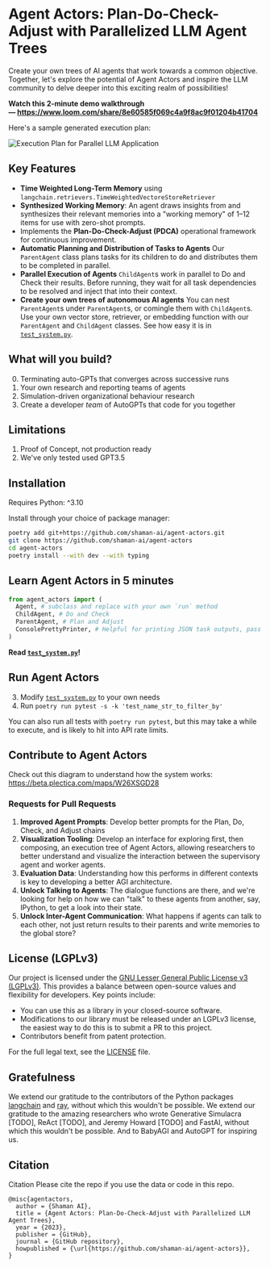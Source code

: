 # Agent Actors: Plan-Do-Check-Adjust with Parallelized LLM Agent Trees

Create your own trees of AI agents that work towards a common objective. Together, let's explore the potential of Agent Actors and inspire the LLM community to delve deeper into this exciting realm of possibilities!

**Watch this 2-minute demo walkthrough — https://www.loom.com/share/8e60585f069c4a9f8ac9f01204b41704**

Here's a sample generated execution plan:

![Execution Plan for Parallel LLM Application](https://user-images.githubusercontent.com/1880797/234443312-8a006245-25bc-47c0-b35b-2c623ed2e300.png)

## Key Features

* **Time Weighted Long-Term Memory** using `langchain.retrievers.TimeWeightedVectoreStoreRetriever`
* **Synthesized Working Memory**: An agent draws insights from and synthesizes their relevant memories into a "working memory" of 1–12 items for use with zero-shot prompts.
* Implements the **Plan-Do-Check-Adjust (PDCA)** operational framework for continuous improvement.
* **Automatic Planning and Distribution of Tasks to Agents** Our `ParentAgent` class plans tasks for its children to do and distributes them to be completed in parallel.
* **Parallel Execution of Agents** `ChildAgent`s work in parallel to Do and Check their results. Before running, they wait for all task dependencies to be resolved and inject that into their context.
* **Create your own trees of autonomous AI agents** You can nest `ParentAgent`s under `ParentAgent`s, or comingle them with `ChildAgent`s. Use your own vector store, retriever, or embedding function with our `ParentAgent` and `ChildAgent` classes. See how easy it is in [`test_system.py`](./agent_actors/test_system.py).

## What will you build?

0. Terminating auto-GPTs that converges across successive runs
1. Your own research and reporting teams of agents
2. Simulation-driven organizational behaviour research
3. Create a developer *team* of AutoGPTs that code for you together

## Limitations

1. Proof of Concept, not production ready
2. We've only tested used GPT3.5

## Installation

Requires Python: ^3.10

Install through your choice of package manager:

```bash
poetry add git+https://github.com/shaman-ai/agent-actors.git
git clone https://github.com/shaman-ai/agent-actors
cd agent-actors
poetry install --with dev --with typing
```

## Learn Agent Actors in 5 minutes

```python
from agent_actors import (
  Agent, # subclass and replace with your own `run` method
  ChildAgent, # Do and Check
  ParentAgent, # Plan and Adjust
  ConsolePrettyPrinter, # Helpful for printing JSON task outputs, pass as a handler to CallbackManager
)
```

**Read [`test_system.py`](./agent_actors/test_system.py)!**

## Run Agent Actors

3. Modify [`test_system.py`](./agent_actors/test_system.py) to your own needs
4. Run `poetry run pytest -s -k 'test_name_str_to_filter_by'`

You can also run all tests with `poetry run pytest`, but this may take a while to execute, and is likely to hit into API rate limits.

## Contribute to Agent Actors

Check out this diagram to understand how the system works: https://beta.plectica.com/maps/W26XSGD28

### Requests for Pull Requests

1. **Improved Agent Prompts**: Develop better prompts for the Plan, Do, Check, and Adjust chains
2. **Visualization Tooling**: Develop an interface for exploring first, then composing, an execution tree of Agent Actors, allowing researchers to better understand and visualize the interaction between the supervisory agent and worker agents.
3. **Evaluation Data**: Understanding how this performs in different contexts is key to developing a better AGI architecture.
4. **Unlock Talking to Agents**: The dialogue functions are there, and we're looking for help on how we can "talk" to these agents from another, say, IPython, to get a look into their state.
5. **Unlock Inter-Agent Communication**: What happens if agents can talk to each other, not just return results to their parents and write memories to the global store?

## License (LGPLv3)

Our project is licensed under the [GNU Lesser General Public License v3 (LGPLv3)](https://www.gnu.org/licenses/lgpl-3.0.en.html). This provides a balance between open-source values and flexibility for developers. Key points include:

- You can use this as a library in your closed-source software.
- Modifications to our library must be released under an LGPLv3 license, the easiest way to do this is to submit a PR to this project.
- Contributors benefit from patent protection.

For the full legal text, see the [LICENSE](./LICENSE) file.

## Gratefulness

We extend our gratitude to the contributors of the Python packages [langchain](https://langchain.com) and [ray](https://ray.io), without which this wouldn't be possible. We extend our gratitude to the amazing researchers who wrote Generative Simulacra [TODO], ReAct [TODO], and Jeremy Howard [TODO] and FastAI, without which this wouldn't be possible. And to BabyAGI and AutoGPT for inspiring us.

## Citation

Citation
Please cite the repo if you use the data or code in this repo.

```
@misc{agentactors,
  author = {Shaman AI},
  title = {Agent Actors: Plan-Do-Check-Adjust with Parallelized LLM Agent Trees},
  year = {2023},
  publisher = {GitHub},
  journal = {GitHub repository},
  howpublished = {\url{https://github.com/shaman-ai/agent-actors}},
}
```
